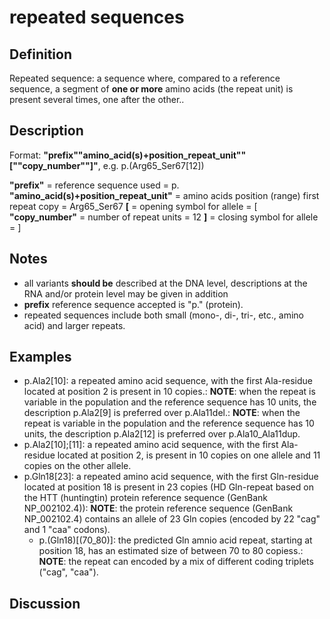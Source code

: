 
# repeated sequences

## Definition

Repeated sequence: a sequence where, compared to a reference sequence, a segment of **one or more** amino acids (the repeat unit) is present several times, one after the other..

## Description

Format:   **"prefix""amino_acid(s)+position_repeat_unit""[""copy_number""]"**,  e.g. p.(Arg65_Ser67[12])

**"prefix"**  =  reference sequence used  =  p.
**"amino_acid(s)+position_repeat_unit"**  =  amino acids position (range) first repeat copy  =  Arg65\_Ser67
**[**  =  opening symbol for allele  =  [
**"copy_number"**  =  number of repeat units  =  12
**]**  =  closing symbol for allele  =  ]

## Notes

* all variants **should be** described at the DNA level, descriptions at the RNA and/or protein level may be given in addition
* **prefix** reference sequence accepted is "p." (protein).
* repeated sequences include both small (mono-, di-, tri-, etc., amino acid) and larger repeats.

## Examples

* p.Ala2[10]: a repeated amino acid sequence, with the first Ala-residue located at position 2 is present in 10 copies.: **NOTE**: when the repeat is variable in the population and the reference sequence has 10 units, the description p.Ala2[9] is preferred over p.Ala11del.: **NOTE**: when the repeat is variable in the population and the reference sequence has 10 units, the description p.Ala2[12] is preferred over p.Ala10\_Ala11dup.
* p.Ala2[10];[11]: a repeated amino acid sequence, with the first Ala-residue located at position 2, is present in 10 copies on one allele and 11 copies on the other allele.
* p.Gln18[23]: a repeated amino acid sequence, with the first Gln-residue located at position 18 is present in 23 copies (HD Gln-repeat based on the HTT (huntingtin) protein reference sequence (GenBank NP\_002102.4)): **NOTE**: the protein reference sequence (GenBank NP\_002102.4) contains an allele of 23 Gln copies (encoded by 22 "cag" and 1 "caa" codons).
    * p.(Gln18)[(70\_80)]: the predicted Gln amnio acid repeat, starting at position 18, has an estimated size of between 70 to 80 copiess.: **NOTE**: the repeat can encoded by a mix of different coding triplets ("cag", "caa").

## Discussion
    

